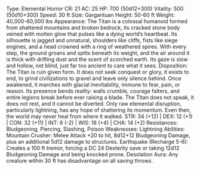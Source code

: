 Type: Elemental Horror
CR: 21
AC: 25
HP: 700 (50d12+300)
Vitality: 500 (50d10+300)
Speed: 30 ft
Size: Gargantuan
Height: 50-60 ft
Weight: 40,000-60,000 lbs
Appearance: The Titan is a colossal humanoid formed from shattered mountains and broken bedrock, its cracked stone body veined with molten glow that pulses like a dying world’s heartbeat. Its silhouette is jagged and unnatural, shoulders like cliffs, fists like siege engines, and a head crowned with a ring of weathered spires. With every step, the ground groans and splits beneath its weight, and the air around it is thick with drifting dust and the scent of scorched earth. Its gaze is slow and hollow, not blind, just far too ancient to care what it sees.
Disposition: The Titan is ruin given form. It does not seek conquest or glory, it exists to end, to grind civilizations to gravel and leave only silence behind. Once awakened, it marches with glacial inevitability, immune to fear, pain, or reason. Its presence bends reality: walls crumble, courage falters, and entire legions break before ever raising a blade. The Titan does not speak, it does not rest, and it cannot be diverted. Only raw elemental disruption, particularly lightning, has any hope of shattering its momentum. Even then, the world may never heal from where it walked.
STR: 34 (+12) | DEX: 12 (+1) | CON: 32 (+11) | INT: 6 (-2) | WIS: 18 (+4) | CHA: 14 (+2)
Resistances: Bludgeoning, Piercing, Slashing, Poison
Weaknesses: Lightning
Abilities:
Mountain Crusher: Melee Attack +20 to hit, 8d12+12 Bludgeoning Damage, plus an additional 5d12 damage to structures.
Earthquake (Recharge 5-6): Creates a 100 ft tremor, forcing a DC 24 Dexterity save or taking 12d12 Bludgeoning Damage and being knocked prone.
Desolation Aura: Any creature within 30 ft has disadvantage on all saving throws.
